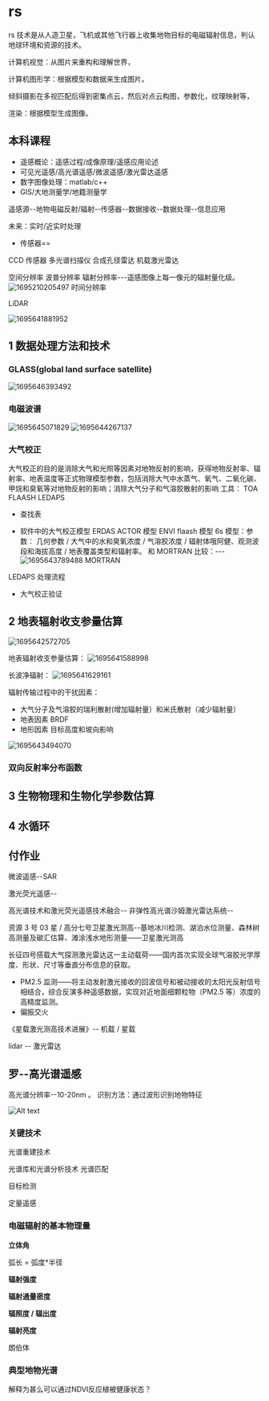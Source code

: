 # rs

rs 技术是从人造卫星，飞机或其他飞行器上收集地物目标的电磁辐射信息，判认地球环境和资源的技术。

计算机视觉：从图片来重构和理解世界，

计算机图形学：根据模型和数据来生成图片。

倾斜摄影在多视匹配后得到密集点云，然后对点云构图，参数化，纹理映射等，

渲染：根据模型生成图像。

## 本科课程

- 遥感概论：遥感过程/成像原理/遥感应用论述
- 可见光遥感/高光谱遥感/微波遥感/激光雷达遥感
- 数字图像处理：matlab/c++
- GIS/大地测量学/地籍测量学

遥感源--地物电磁反射/辐射--传感器--数据接收--数据处理--信息应用

未来：实时/近实时处理

- 传感器==

CCD 传感器
多光谱扫描仪
合成孔径雷达
机载激光雷达

空间分辨率
波普分辨率
辐射分辨率---遥感图像上每一像元的辐射量化级。
![1695210205497](image/rs/1695210205497.png)
时间分辨率

LiDAR

![1695641881952](image/rs/1695641881952.png)

## 1 数据处理方法和技术

### GLASS(global land surface satellite)

![1695646393492](image/rs/1695646393492.jpg)

### 电磁波谱

![1695645071829](image/rs/1695645071829.png)
![1695644267137](image/rs/1695644267137.png)

### 大气校正

大气校正的目的是消除大气和光照等因素对地物反射的影响，获得地物反射率、辐射率、地表温度等正式物理模型参数，包括消除大气中水蒸气、氧气、二氧化碳、甲烷和臭氧等对地物反射的影响；消除大气分子和气溶胶散射的影响
工具：
TOA FLAASH LEDAPS

- 查找表

- 软件中的大气校正模型
  ERDAS ACTOR 模型
  ENVI flaash 模型
  6s 模型：参数：
  几何参数 / 大气中的水和臭氧浓度 / 气溶胶浓度 / 辐射体哦阿健、观测波段和海拔高度 / 地表覆盖类型和辐射率。
  和 MORTRAN 比较：---
  ![1695643789488](image/rs/1695643789488.jpg)
  MORTRAN

LEDAPS 处理流程

- 大气校正验证

## 2 地表辐射收支参量估算

![1695642572705](image/rs/1695642572705.png)

地表辐射收支参量估算：
![1695641588998](image/rs/1695641588998.png)

长波净辐射：
![1695641629161](image/rs/1695641629161.png)

辐射传输过程中的干扰因素：

- 大气分子及气溶胶的瑞利散射(增加辐射量）和米氏散射（减少辐射量）
- 地表因素 BRDF
- 地形因素
  目标高度和坡向影响

![1695643494070](image/rs/1695643494070.jpg)

### 双向反射率分布函数

## 3 生物物理和生物化学参数估算

## 4 水循环

## 付作业

微波遥感--SAR

激光荧光遥感--

高光谱技术和激光荧光遥感技术融合--
非弹性高光谱沙姆激光雷达系统--

资源 3 号 03 星 / 高分七号卫星激光测高--基地冰川检测、湖泊水位测量、森林树高测量及碳汇估算、滩涂浅水地形测量——卫星激光测高

长征四号搭载大气探测激光雷达这一主动载荷——国内首次实现全球气溶胶光学厚度、形状、尺寸等垂直分布信息的获取。

- PM2.5 监测——将主动发射激光接收的回波信号和被动接收的太阳光反射信号相结合，综合反演多种遥感数据，实现对近地面细颗粒物（PM2.5 等）浓度的高精度监测。
- 偏振交火

《星载激光测高技术进展》--
机载 / 星载

lidar -- 激光雷达

## 罗--高光谱遥感

高光谱分辨率--10-20nm
。
识别方法：通过波形识别地物特征

![Alt text](https://ooo.0o0.ooo/2017/05/16/591b0c40531a9.png)

### 关键技术

光谱重建技术

光谱库和光谱分析技术
光谱匹配

目标检测

定量遥感

### 电磁辐射的基本物理量
**立体角**

弧长 = 弧度*半径



**辐射强度**

**辐射通量密度**

**辐照度 / 辐出度**

**辐射亮度**

朗伯体

### 典型地物光谱


解释为甚么可以通过NDVI反应植被健康状态？


















